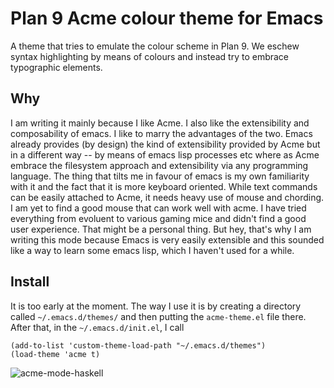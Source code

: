 # Plan 9 Acme colour theme for Emacs

A theme that tries to emulate the colour scheme in Plan 9. We eschew syntax highlighting by
means of colours and instead try to embrace typographic elements.

## Why

I am writing it mainly because I like Acme. I also like the extensibility and composability
of emacs. I like to marry the advantages of the two. Emacs already provides (by design) the
kind of extensibility provided by Acme but in a different way -- by means of emacs lisp
processes etc where as Acme embrace the filesystem approach and extensibility via any 
programming language. The thing that tilts me in favour of emacs is my own familiarity
with it and the fact that it is more keyboard oriented. While text commands can be easily
attached to Acme, it needs heavy use of mouse and chording. I am yet to find a good mouse
that can work well with acme. I have tried everything from evoluent to various gaming mice
and didn't find a good user experience. That might be a personal thing. But hey, that's why
I am writing this mode because Emacs is very easily extensible and this sounded like a way
to learn some emacs lisp, which I haven't used for a while.

## Install

It is too early at the moment. The way I use it is by creating a directory called `~/.emacs.d/themes/`
and then putting the `acme-theme.el` file there. After that, in the `~/.emacs.d/init.el`, I call
```
(add-to-list 'custom-theme-load-path "~/.emacs.d/themes")
(load-theme 'acme t)
```

![acme-mode-haskell](https://rkrishnan.org/files/acme-theme-screenshot.png)


